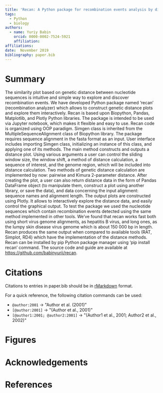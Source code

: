 ```yaml
---
title: 'Recan: A Python package for recombination events analysis by distance plotting'
tags:
  - Python
  - biology
authors:
  - name: Yuriy Babin
    orcid: 0000-0002-7524-5921
    affiliation: 
affiliations:
date:  November 2019
bibliography: paper.bib
---
```

# Summary

The similarity plot based on genetic distance between nucleotide sequences is intuitive and simple way to explore and discover recombination events. We have developed Python package named ‘recan’ (recombination analyzer) which allows to construct genetic distance plots and explore them interactively. 
Recan is based upon Biopython, Pandas, Matplotlib, and Plotly Python libraries. The package is intended to be used via Jupyter notebook, which makes it flexible and easy to use.
Recan code is organized using OOP paradigm. Simgen class is inherited from the MultipleSequenceAlignment class of Biopython library. The package requires sequence alignment in the fasta format as an input. User interface includes importing Simgen class, initializing an instance of this class, and applying one of its methods. The main method constructs and outputs a distance plot. Using various arguments a user can control the sliding window size, the window shift, a method of distance calculation, a sequence of interest, and the genome region, which will be included into distance calculation. Two methods of genetic distance calculation are implemented by now: pairwise and Kimura 2-parameter distance. After creating the plot, a user can also return distance data in the form of Pandas DataFrame object (to manipulate them, construct a plot using another library, or save the data), and data concerning the input alignment: sequence names and alignment length. The output plots are constructed using Plotly. It allows to interactively explore the distance data, and easily control the graphical output.
To test the package we used the nucleotide sequences which contain recombination events detected using the same method implemented in other tools. We’ve found that recan works fast both using short virus genome alignments, as hepatitis B virus, and long ones, as the lumpy skin disease virus genome which is about 150 000 bp in length. Recan produces the same output when compared to available tools (RAT, Simplot, RD4) which have the implementation of the distance methods. 
Recan can be installed by pip Python package manager using ‘pip install recan’ command. The source code and guide are available at https://github.com/babinyurii/recan.


# Citations

Citations to entries in paper.bib should be in
[rMarkdown](http://rmarkdown.rstudio.com/authoring_bibliographies_and_citations.html)
format.

For a quick reference, the following citation commands can be used:
- `@author:2001`  ->  "Author et al. (2001)"
- `[@author:2001]` -> "(Author et al., 2001)"
- `[@author1:2001; @author2:2001]` -> "(Author1 et al., 2001; Author2 et al., 2002)"

# Figures


# Acknowledgements



# References
